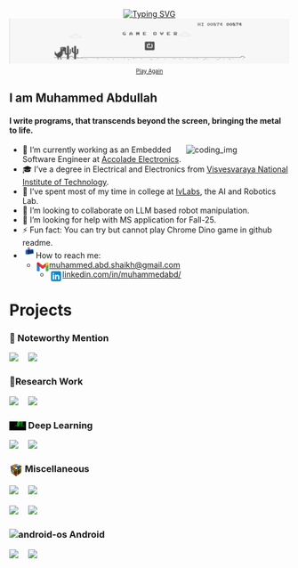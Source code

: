 <div align="center"><a href="https://git.io/typing-svg"><img src="https://readme-typing-svg.demolab.com?font=Shadows+Into+Light&size=30&duration=2000&pause=1000&center=true&random=true&width=435&lines=Bonjour+%F0%9F%91%8B;Hola+%F0%9F%91%8B;Hello%2C+There+%F0%9F%91%8B" alt="Typing SVG" /></a></div>

<div align="center">
  <a href="https://abd-01.github.io/mQnWbEvRcTxYzU/" target="_blank">
    <img src="dino2.png" alt="" width="100%" height="70%">
  </a>
  <a href="https://abd-01.github.io/mQnWbEvRcTxYzU/" target="_blank"><small><small>Play Again</small></small></a>
</div>


## I am Muhammed Abdullah
#### I write programs, that transcends beyond the screen, bringing the metal to life.

<!--  
Where code meets circuits, and software dances with hardware – because the thrill of programming is best felt when it moves beyond the screen. 

Writing code that resonates with hardware, because true magic happens when software and circuits harmonize.

Coding with a passion for hardware – because great software extends beyond the screen.
-->


<img align="right" alt="coding_img" width="37%" src="https://media.giphy.com/media/RbDKaczqWovIugyJmW/giphy.gif">

- 🔭 I’m currently working as an Embedded Software Engineer at [Accolade Electronics](https://accoladeelectronics.com/).
- 🎓 I’ve a degree in Electrical and Electronics from [Visvesvaraya National Institute of Technology](https://en.wikipedia.org/wiki/Visvesvaraya_National_Institute_of_Technology_Nagpur).
- 🤝 I’ve spent most of my time in college at [IvLabs](https://www.ivlabs.in/), the AI and Robotics Lab.
- 🤖 I’m looking to collaborate on LLM based robot manipulation.
- 🤔 I’m looking for help with MS application for Fall-25.
- ⚡ Fun fact: You can try but cannot play Chrome Dino game in github readme.
- <img src="letterbox.gif" width="20"/>  How to reach me: 
  - <a target="_blank" href="mailto:muhammed.abd.shaikh@gmail.com"><img align="left" alt="Gmail" width="24px" src="gmail.svg" />muhammed.abd.shaikh@gmail.com</a>
  - <a target="_blank" href="https://www.linkedin.com/in/muhammedabd/"><img align="left" alt="Gmail" width="24px" src="linkedin.svg" />linkedin.com/in/muhammedabd/</a>


<!-- 2. - 🌱 I’m currently learning RTOS, CAN  -->
<!-- - 💬 Ask me about  -->

# Projects
### 🚀 Noteworthy Mention
<div width="100%" align="left">
<a href="https://github.com/IvLabs/Face-Unlock"><img src="https://github-readme-stats.vercel.app/api/pin/?username=IvLabs&repo=Face-Unlock&theme=transparent" /></a>&emsp;
<a href="https://github.com/IvLabs/resources"><img src="https://github-readme-stats.vercel.app/api/pin/?username=IvLabs&repo=resources&theme=transparent" /></a>
</div>

### 🔬Research Work
<div width="100%" align="left">
<a href="https://github.com/IvLabs/os-nsmt/"><img src="https://github-readme-stats.vercel.app/api/pin/?username=IvLabs&repo=os-nsmt&theme=transparent" /></a>&emsp;
<a href="https://github.com/ABD-01/Coreset"><img src="https://github-readme-stats.vercel.app/api/pin/?username=ABD-01&repo=Coreset&theme=transparent" /></a>
</div>

### <img align="center" alt="Neo" width="30"  src="Neo.gif"/> Deep Learning
<div width="100%" align="left">
<a href="https://github.com/ABD-01/MNIST"><img src="https://github-readme-stats.vercel.app/api/pin/?username=ABD-01&repo=MNIST&theme=transparent" /></a>&emsp;
<a href="https://github.com/ABD-01/Siamese-NN"><img src="https://github-readme-stats.vercel.app/api/pin/?username=ABD-01&repo=Siamese-NN&theme=transparent" /></a>
</div>

### <img align="center" alt="RubiksCube" width="24" src="RubiksCube.png"/> Miscellaneous
<div width="100%" align="left">
<a href="https://abd-01.github.io/Flask-Protobuf/"><img src="https://github-readme-stats.vercel.app/api/pin/?username=ABD-01&repo=Flask-Protobuf&theme=transparent" /></a>&emsp;
<a href="https://github.com/ABD-01/ros_pid"><img src="https://github-readme-stats.vercel.app/api/pin/?username=ABD-01&repo=ros_pid&theme=transparent" /></a>
</div>
<br>
<div width="100%" align="left">
<a href="https://github.com/ABD-01/log-analysis"><img src="https://github-readme-stats.vercel.app/api/pin/?username=ABD-01&repo=log-analysis&theme=transparent" /></a>&emsp;
<a href="https://github.com/ABD-01/py2048"><img src="https://github-readme-stats.vercel.app/api/pin/?username=ABD-01&repo=py2048&theme=transparent" /></a>
</div>

### <img width="24" src="https://img.icons8.com/color/24/android-os.png" alt="android-os"/> Android
<div width="100%" align="left">
<a href="https://github.com/ABD-01/Android-Speech-Controlled-Assistance"><img src="https://github-readme-stats.vercel.app/api/pin/?username=ABD-01&repo=Android-Speech-Controlled-Assistance&theme=transparent" /></a>&emsp;
<a href="https://github.com/ABD-01/Color-Reflex-Android-Studio-Project"><img src="https://github-readme-stats.vercel.app/api/pin/?username=ABD-01&repo=Color-Reflex-Android-Studio-Project&theme=transparent" /></a>
</div>
